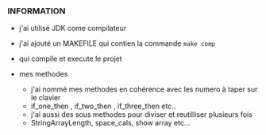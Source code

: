 ### INFORMATION

-  j'ai utilisé JDK come compilateur
 - j'ai ajouté un MAKEFILE qui contien la commande ``` make comp ```
 - qui compile et execute le projet

- mes methodes
  - j'ai nommé mes methodes en cohérence avec les numero à taper sur le clavier
   - if_one_then , if_two_then , if_three_then etc..
   - j'ai aussi des sous methodes pour diviser et reutilliser plusieurs fois
   - StringArrayLength, space_cals, show array etc...
